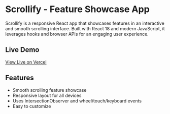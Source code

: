 # Scrollify - Feature Showcase App

Scrollify is a responsive React app that showcases features in an interactive and smooth scrolling interface. Built with React 18 and modern JavaScript, it leverages hooks and browser APIs for an engaging user experience.

## Live Demo

[View Live on Vercel](https://scrollify-two.vercel.app/)  


## Features

- Smooth scrolling feature showcase
- Responsive layout for all devices
- Uses IntersectionObserver and wheel/touch/keyboard events
- Easy to customize
